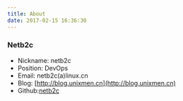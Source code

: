 ```yaml
---
title: About
date: 2017-02-15 16:36:30
---
```

### Netb2c
- Nickname: netb2c
- Position: DevOps
- Email: netb2c(a)linux.cn
- Blog: [http://blog.unixmen.cn](http://blog.unixmen.cn)
- Github:[netb2c](https://github.com/netb2c)


